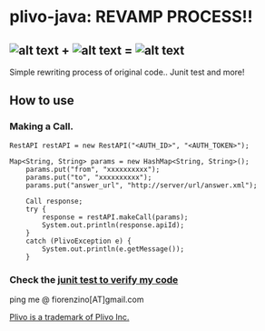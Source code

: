 plivo-java: REVAMP PROCESS!!
=========================


![alt text](https://s3.amazonaws.com/new-ui-cms-plivo/img/plivo-logo.png "Plivo") + ![alt text](http://utdream.org/assets/content/java-logo.jpg "Java") = ![alt text](http://utdream.org/assets/content/plivo-java.jpg "plivo-java")
-----------

Simple rewriting process of original code.. Junit test and more!



How to use
----------

### Making a Call.
	RestAPI restAPI = new RestAPI("<AUTH_ID>", "<AUTH_TOKEN>");

  	Map<String, String> params = new HashMap<String, String>();
		params.put("from", "xxxxxxxxxx");
		params.put("to", "xxxxxxxxxx");
		params.put("answer_url", "http://server/url/answer.xml");

		Call response;
		try {
			response = restAPI.makeCall(params);
			System.out.println(response.apiId);
		} 
		catch (PlivoException e) {
			System.out.println(e.getMessage());
		}
 
### Check the [junit test to verify my code](https://github.com/fiorenzino/plivo-java/tree/master/src/test/java/com/plivo/test)


ping me @ fiorenzino[AT]gmail.com

[Plivo is a trademark of Plivo Inc.](http://www.plivo.com)


